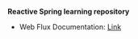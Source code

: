 **Reactive Spring learning repository**

- Web Flux Documentation: [Link](https://docs.spring.io/spring/docs/current/spring-framework-reference/web-reactive.html)
